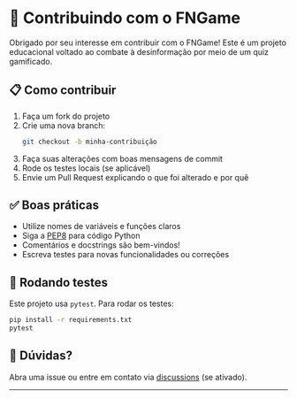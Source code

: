 # 🧠 Contribuindo com o FNGame

Obrigado por seu interesse em contribuir com o FNGame! Este é um projeto educacional voltado ao combate à desinformação por meio de um quiz gamificado.

## 📋 Como contribuir

1. Faça um fork do projeto
2. Crie uma nova branch:
   ```bash
   git checkout -b minha-contribuição
   ```
3. Faça suas alterações com boas mensagens de commit
4. Rode os testes locais (se aplicável)
5. Envie um Pull Request explicando o que foi alterado e por quê

## ✅ Boas práticas

- Utilize nomes de variáveis e funções claros
- Siga a [PEP8](https://peps.python.org/pep-0008/) para código Python
- Comentários e docstrings são bem-vindos!
- Escreva testes para novas funcionalidades ou correções

## 🧪 Rodando testes

Este projeto usa `pytest`. Para rodar os testes:

```bash
pip install -r requirements.txt
pytest
```

## 💬 Dúvidas?

Abra uma issue ou entre em contato via [discussions](https://github.com/csprivat/FNGame/discussions) (se ativado).

---